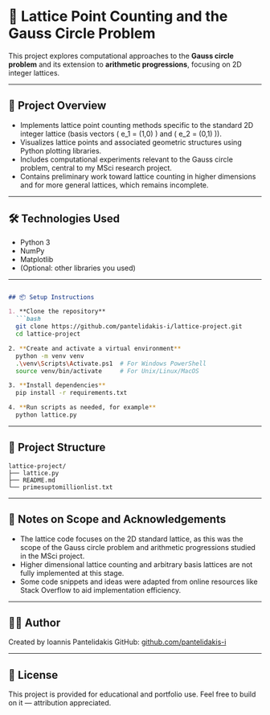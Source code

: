 # 🎯 Lattice Point Counting and the Gauss Circle Problem

This project explores computational approaches to the **Gauss circle problem** and its extension to **arithmetic progressions**, focusing on 2D integer lattices.

---

## 🚀 Project Overview

- Implements lattice point counting methods specific to the standard 2D integer lattice (basis vectors \( e_1 = (1,0) \) and \( e_2 = (0,1) \)).
- Visualizes lattice points and associated geometric structures using Python plotting libraries.
- Includes computational experiments relevant to the Gauss circle problem, central to my MSci research project.
- Contains preliminary work toward lattice counting in higher dimensions and for more general lattices, which remains incomplete.

---

## 🛠️ Technologies Used

- Python 3
- NumPy
- Matplotlib
- (Optional: other libraries you used)

---

```markdown

## 📦 Setup Instructions

1. **Clone the repository**
  ```bash
  git clone https://github.com/pantelidakis-i/lattice-project.git
  cd lattice-project

2. **Create and activate a virtual environment**
  python -m venv venv
  .\venv\Scripts\Activate.ps1  # For Windows PowerShell
  source venv/bin/activate     # For Unix/Linux/MacOS

3. **Install dependencies**
  pip install -r requirements.txt

4. **Run scripts as needed, for example**
  python lattice.py

  ```

---

## 📁 Project Structure

  ```
  lattice-project/
  ├── lattice.py
  ├── README.md
  └── primesuptomillionlist.txt
  ```

---

## 📌 Notes on Scope and Acknowledgements

- The lattice code focuses on the 2D standard lattice, as this was the scope of the Gauss circle problem and arithmetic progressions studied in the MSci project.
- Higher dimensional lattice counting and arbitrary basis lattices are not fully implemented at this stage.
- Some code snippets and ideas were adapted from online resources like Stack Overflow to aid implementation efficiency.

---

## 🙋‍♂️ Author

Created by Ioannis Pantelidakis
GitHub: [github.com/pantelidakis-i](https://github.com/pantelidakis-i)

---

## 📜 License
This project is provided for educational and portfolio use.
Feel free to build on it — attribution appreciated.
